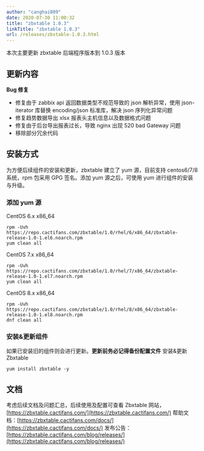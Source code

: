 ```yaml
---
author: "canghai809"
date: 2020-07-30 11:00:32
title: "zbxtable 1.0.3"
linkTitle: "zbxtable 1.0.3"
url: /releases/zbxtable-1.0.3.html
---
```


本次主要更新 zbxtable 后端程序版本到 1.0.3 版本

## 更新内容

**Bug 修复**

- 修复由于 zabbix api 返回数据类型不规范导致的 json 解析异常，使用 json-iterator 库替换 encoding/json 标准库，解决 json 序列化异常问题
- 修复趋势数据导出 xlsx 报表头主机信息以及数据格式问题
- 修复由于后台导出报表过长，导致 nginx 出现 520 bad Gateway 问题
- 移除部分冗余代码

## 安装方式

为方便后续组件的安装和更新，zbxtable 建立了 yum 源，目前支持 centos6/7/8 系统，rpm 包采用 GPG 签名。添加 yum 源之后，可使用 yum 进行组件的安装与升级。

### 添加 yum 源

CentOS 6.x x86_64

```
rpm -Uvh https://repo.cactifans.com/zbxtable/1.0/rhel/6/x86_64/zbxtable-release-1.0-1.el6.noarch.rpm
yum clean all
```

CentOS 7.x x86_64

```
rpm -Uvh https://repo.cactifans.com/zbxtable/1.0/rhel/7/x86_64/zbxtable-release-1.0-1.el7.noarch.rpm
yum clean all
```

CentOS 8.x x86_64

```
rpm -Uvh https://repo.cactifans.com/zbxtable/1.0/rhel/8/x86_64/zbxtable-release-1.0-1.el8.noarch.rpm
dnf clean all
```

### 安装&更新组件

如果已安装旧的组件则会进行更新。**更新前务必记得备份配置文件**
安装&更新 Zbxtable

```
yum install zbxtable -y
```

## 文档

考虑后续文档及问题汇总，后续使用及配置可查看 Zbxtable 网站，
[https://zbxtable.cactifans.com/](https://zbxtable.cactifans.com/)
帮助文档：[https://zbxtable.cactifans.com/docs/](https://zbxtable.cactifans.com/docs/)
发布公告：[https://zbxtable.cactifans.com/blog/releases/](https://zbxtable.cactifans.com/blog/releases/)
